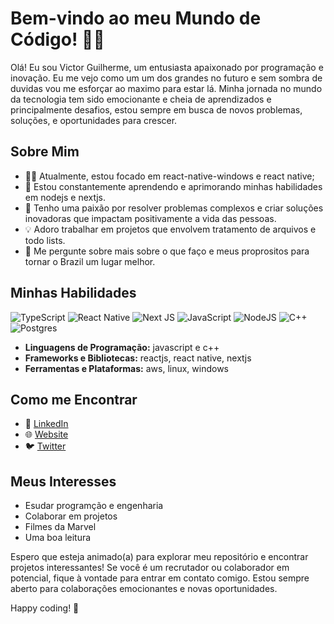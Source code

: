 # Bem-vindo ao meu Mundo de Código! 👩‍💻

Olá! Eu sou Victor Guilherme, um entusiasta apaixonado por programação e inovação. Eu me vejo como um um dos grandes no futuro e sem sombra de duvidas vou me esforçar ao maximo para estar lá. Minha jornada no mundo da tecnologia tem sido emocionante e cheia de aprendizados e principalmente desafios, estou sempre em busca de novos problemas, soluções, e oportunidades para crescer.

## Sobre Mim

- 👨‍💻 Atualmente, estou focado em react-native-windows e react native;
- 🌱 Estou constantemente aprendendo e aprimorando minhas habilidades em nodejs e nextjs.
- 🚀 Tenho uma paixão por resolver problemas complexos e criar soluções inovadoras que impactam positivamente a vida das pessoas.
- 💡 Adoro trabalhar em projetos que envolvem tratamento de arquivos e todo lists.
- 💬 Me pergunte sobre mais sobre o que faço e meus proprositos para tornar o Brazil um lugar melhor.

## Minhas Habilidades

![TypeScript](https://img.shields.io/badge/typescript-%23007ACC.svg?style=for-the-badge&logo=typescript&logoColor=white)
![React Native](https://img.shields.io/badge/react_native-%2320232a.svg?style=for-the-badge&logo=react&logoColor=%2361DAFB)
![Next JS](https://img.shields.io/badge/Next-black?style=for-the-badge&logo=next.js&logoColor=white)
![JavaScript](https://img.shields.io/badge/javascript-%23323330.svg?style=for-the-badge&logo=javascript&logoColor=%23F7DF1E)
![NodeJS](https://img.shields.io/badge/node.js-6DA55F?style=for-the-badge&logo=node.js&logoColor=white)
![C++](https://img.shields.io/badge/c++-%2300599C.svg?style=for-the-badge&logo=c%2B%2B&logoColor=white)
![Postgres](https://img.shields.io/badge/postgres-%23316192.svg?style=for-the-badge&logo=postgresql&logoColor=white)

- **Linguagens de Programação:** javascript e c++
- **Frameworks e Bibliotecas:** reactjs, react native, nextjs
- **Ferramentas e Plataformas:** aws, linux, windows

## Como me Encontrar

- 💼 [LinkedIn](https://www.linkedin.com/in/victor-guilherme-025789229)
- 🌐 [Website](https://portifolio-victor-guilherme-victor0814gui.vercel.app/)
- 🐦 [Twitter](https://twitter.com/VictorG55175927)

## Meus Interesses

- Esudar programção e engenharia
- Colaborar em projetos
- Filmes da Marvel
- Uma boa leitura
  

Espero que esteja animado(a) para explorar meu repositório e encontrar projetos interessantes! Se você é um recrutador ou colaborador em potencial, fique à vontade para entrar em contato comigo. Estou sempre aberto para colaborações emocionantes e novas oportunidades.

Happy coding! 🚀
